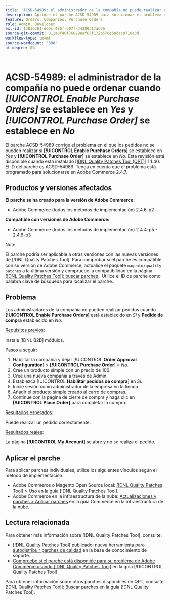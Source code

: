 ```yaml
---
title: 'ACSD-54989: el administrador de la compañía no puede realizar pedidos cuando [!UICONTROL Enable Purchase Orders] se establece en Yes y [!UICONTROL Purchase Order] se establece en No'
description: Aplique el parche ACSD-54989 para solucionar el problema de Adobe Commerce en el que el administrador de la empresa no puede realizar pedidos si [!UICONTROL Enable Purchase Orders] está establecido en Sí y [!UICONTROL Purchase Order] en No.
feature: Orders, Companies, Purchase Orders
role: Admin, Developer
exl-id: 13830361-dd0c-486f-b07f-34280a17ab76
source-git-commit: 011a6f46f76029eaf67f172b576e58dac9710a3d
workflow-type: tm+mt
source-wordcount: '388'
ht-degree: 0%

---
```


# ACSD-54989: el administrador de la compañía no puede ordenar cuando *[!UICONTROL Enable Purchase Orders]* se establece en *Yes* y *[!UICONTROL Purchase Order]* se establece en *No*

El parche ACSD-54989 corrige el problema en el que los pedidos no se pueden realizar si **[!UICONTROL Enable Purchase Orders]** se establece en *Yes* y **[!UICONTROL Purchase Order]** se establece en *No*. Esta revisión está disponible cuando está instalado [[!DNL Quality Patches Tool (QPT)]](https://experienceleague.adobe.com/en/docs/commerce-operations/tools/quality-patches-tool/quality-patches-tool-to-self-serve-quality-patches) 1.1.40. El ID del parche es ACSD-54989. Tenga en cuenta que el problema está programado para solucionarse en Adobe Commerce 2.4.7.

## Productos y versiones afectados

**El parche se ha creado para la versión de Adobe Commerce:**

* Adobe Commerce (todos los métodos de implementación) 2.4.6-p2

**Compatible con versiones de Adobe Commerce:**

* Adobe Commerce (todos los métodos de implementación) 2.4.4-p5 - 2.4.6-p3

>[!NOTE]
>
>El parche podría ser aplicable a otras versiones con las nuevas versiones de [!DNL Quality Patches Tool]. Para comprobar si el parche es compatible con su versión de Adobe Commerce, actualice el paquete `magento/quality-patches` a la última versión y compruebe la compatibilidad en la página [[!DNL Quality Patches Tool]: buscar parches ](https://experienceleague.adobe.com/tools/commerce-quality-patches/index.html). Utilice el ID de parche como palabra clave de búsqueda para localizar el parche.

## Problema

Los administradores de la compañía no pueden realizar pedidos cuando **[!UICONTROL Enable Purchase Orders]** está establecido en *Sí* y **Pedido de compra** establecido en *No*.

<u>Requisitos previos</u>:

Instale [!DNL B2B] módulos.

<u>Pasos a seguir</u>:

1. Habilitar la compañía y dejar [!UICONTROL **Order Approval Configuration]** > **[!UICONTROL Purchase Order**] = *No*.
1. Cree un producto simple con un precio de 100.
1. Cree una nueva compañía a través de Admin.
1. Establezca [!UICONTROL **Habilitar pedidos de compra**] en *Sí*.
1. Inicie sesión como administrador de la empresa en la tienda.
1. Añadir el producto simple creado al carro de compras.
1. Continúe con la página de cierre de compra y haga clic en **[!UICONTROL Place Order]** para completar la compra.

<u>Resultados esperados</u>:

Puede realizar un pedido correctamente.

<u>Resultados reales</u>:

La página **[!UICONTROL My Account]** se abre y no se realiza el pedido.

## Aplicar el parche

Para aplicar parches individuales, utilice los siguientes vínculos según el método de implementación:

* Adobe Commerce o Magento Open Source local: [[!DNL Quality Patches Tool] > Uso](/help/tools/quality-patches-tool/usage.md) en la guía [!DNL Quality Patches Tool].
* Adobe Commerce en la infraestructura de la nube: [Actualizaciones y parches > Aplicar parches](https://experienceleague.adobe.com/docs/commerce-cloud-service/user-guide/develop/upgrade/apply-patches.html) en la guía Commerce en la infraestructura de la nube.

## Lectura relacionada

Para obtener más información sobre [!DNL Quality Patches Tool], consulte:

* [[!DNL Quality Patches Tool] publicado: nueva herramienta para autodistribuir parches de calidad](https://experienceleague.adobe.com/en/docs/commerce-operations/tools/quality-patches-tool/quality-patches-tool-to-self-serve-quality-patches) en la base de conocimiento de soporte.
* [Compruebe si el parche está disponible para su problema de Adobe Commerce usando [!DNL Quality Patches Tool]](/help/tools/quality-patches-tool/patches-available-in-qpt/check-patch-for-magento-issue-with-magento-quality-patches.md) en la guía [!UICONTROL Quality Patches Tool].


Para obtener información sobre otros parches disponibles en QPT, consulte [[!DNL Quality Patches Tool]: Buscar parches](https://experienceleague.adobe.com/tools/commerce-quality-patches/index.html) en la guía [!DNL Quality Patches Tool].

